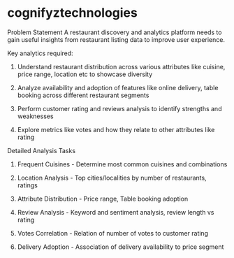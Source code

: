 # cognifyztechnologies  
Problem Statement
A restaurant discovery and analytics platform needs to gain useful insights from restaurant listing data to improve user experience.

Key analytics required:

1. Understand restaurant distribution across various attributes like cuisine, price range, location etc to showcase diversity

2. Analyze availability and adoption of features like online delivery, table booking across different restaurant segments

3. Perform customer rating and reviews analysis to identify strengths and weaknesses

4. Explore metrics like votes and how they relate to other attributes like rating

Detailed Analysis Tasks

1. Frequent Cuisines - Determine most common cuisines and combinations

2. Location Analysis - Top cities/localities by number of restaurants, ratings

3. Attribute Distribution - Price range, Table booking adoption

4. Review Analysis - Keyword and sentiment analysis, review length vs rating

5. Votes Correlation - Relation of number of votes to customer rating

6. Delivery Adoption - Association of delivery availability to price segment
